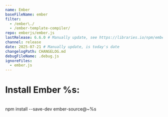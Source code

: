 ```yaml
---
name: Ember
baseFileName: ember
filter:
  - /ember\./
  - /ember-template-compiler/
repo: emberjs/ember.js
lastRelease: 6.6.0 # Manually update, see https://libraries.io/npm/ember-source throughout
channel: release
date: 2025-07-21 # Manually update, is today's date
changelogPath: CHANGELOG.md
debugFileName: .debug.js
ignoreFiles:
  - ember.js
---
```


# Install Ember %s:

<br>
npm install --save-dev ember-source@~%s
